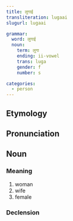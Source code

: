 ```yaml
---
title: लुगाई
transliteration: lugaai
slugurl: lugaai

grammar: 
  word: लुगाई
  noun:
    term: लुगा
    ending: ii-vowel
    trans: luga
    gender: f
    number: s

categories: 
  - person
---
```


## Etymology

## Pronunciation


## Noun
<!-- <fos :word="title" :gender="grammar.noun.gender"></fos> -->
### Meaning
1. woman
2. wife
3. female

### Declension
<noun-decl :grammar="grammar"></noun-decl>